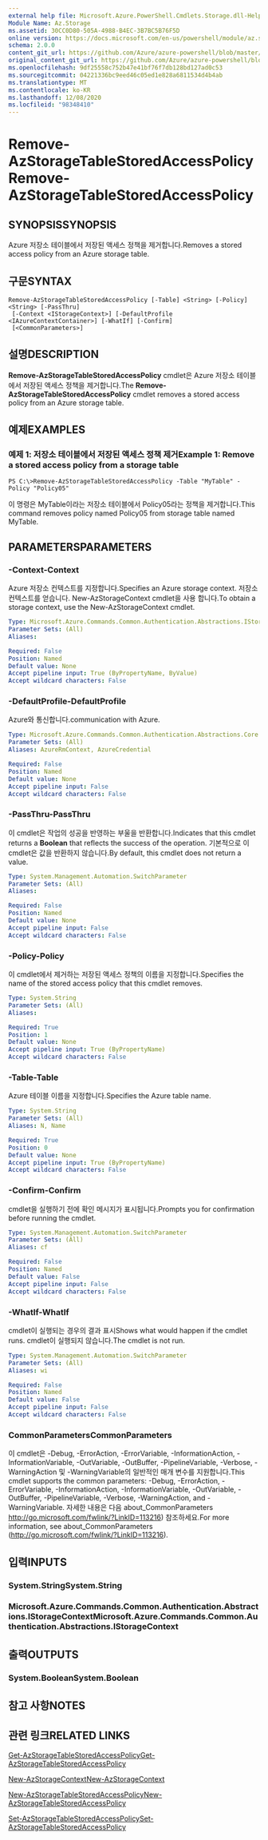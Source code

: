 ```yaml
---
external help file: Microsoft.Azure.PowerShell.Cmdlets.Storage.dll-Help.xml
Module Name: Az.Storage
ms.assetid: 30CC0D80-505A-4988-B4EC-3B7BC5B76F5D
online version: https://docs.microsoft.com/en-us/powershell/module/az.storage/remove-azstoragetablestoredaccesspolicy
schema: 2.0.0
content_git_url: https://github.com/Azure/azure-powershell/blob/master/src/Storage/Storage.Management/help/Remove-AzStorageTableStoredAccessPolicy.md
original_content_git_url: https://github.com/Azure/azure-powershell/blob/master/src/Storage/Storage.Management/help/Remove-AzStorageTableStoredAccessPolicy.md
ms.openlocfilehash: 9df25558c752b47e41bf76f7db128bd127ad0c53
ms.sourcegitcommit: 04221336bc9eed46c05ed1e828a6811534d4b4ab
ms.translationtype: MT
ms.contentlocale: ko-KR
ms.lasthandoff: 12/08/2020
ms.locfileid: "98348410"
---
```

# <span data-ttu-id="0a878-101">Remove-AzStorageTableStoredAccessPolicy</span><span class="sxs-lookup"><span data-stu-id="0a878-101">Remove-AzStorageTableStoredAccessPolicy</span></span>

## <span data-ttu-id="0a878-102">SYNOPSIS</span><span class="sxs-lookup"><span data-stu-id="0a878-102">SYNOPSIS</span></span>
<span data-ttu-id="0a878-103">Azure 저장소 테이블에서 저장된 액세스 정책을 제거합니다.</span><span class="sxs-lookup"><span data-stu-id="0a878-103">Removes a stored access policy from an Azure storage table.</span></span>

## <span data-ttu-id="0a878-104">구문</span><span class="sxs-lookup"><span data-stu-id="0a878-104">SYNTAX</span></span>

```
Remove-AzStorageTableStoredAccessPolicy [-Table] <String> [-Policy] <String> [-PassThru]
 [-Context <IStorageContext>] [-DefaultProfile <IAzureContextContainer>] [-WhatIf] [-Confirm]
 [<CommonParameters>]
```

## <span data-ttu-id="0a878-105">설명</span><span class="sxs-lookup"><span data-stu-id="0a878-105">DESCRIPTION</span></span>
<span data-ttu-id="0a878-106">**Remove-AzStorageTableStoredAccessPolicy** cmdlet은 Azure 저장소 테이블에서 저장된 액세스 정책을 제거합니다.</span><span class="sxs-lookup"><span data-stu-id="0a878-106">The **Remove-AzStorageTableStoredAccessPolicy** cmdlet removes a stored access policy from an Azure storage table.</span></span>

## <span data-ttu-id="0a878-107">예제</span><span class="sxs-lookup"><span data-stu-id="0a878-107">EXAMPLES</span></span>

### <span data-ttu-id="0a878-108">예제 1: 저장소 테이블에서 저장된 액세스 정책 제거</span><span class="sxs-lookup"><span data-stu-id="0a878-108">Example 1: Remove a stored access policy from a storage table</span></span>
```
PS C:\>Remove-AzStorageTableStoredAccessPolicy -Table "MyTable" -Policy "Policy05"
```

<span data-ttu-id="0a878-109">이 명령은 MyTable이라는 저장소 테이블에서 Policy05라는 정책을 제거합니다.</span><span class="sxs-lookup"><span data-stu-id="0a878-109">This command removes policy named Policy05 from storage table named MyTable.</span></span>

## <span data-ttu-id="0a878-110">PARAMETERS</span><span class="sxs-lookup"><span data-stu-id="0a878-110">PARAMETERS</span></span>

### <span data-ttu-id="0a878-111">-Context</span><span class="sxs-lookup"><span data-stu-id="0a878-111">-Context</span></span>
<span data-ttu-id="0a878-112">Azure 저장소 컨텍스트를 지정합니다.</span><span class="sxs-lookup"><span data-stu-id="0a878-112">Specifies an Azure storage context.</span></span>
<span data-ttu-id="0a878-113">저장소 컨텍스트를 얻습니다. New-AzStorageContext cmdlet을 사용 합니다.</span><span class="sxs-lookup"><span data-stu-id="0a878-113">To obtain a storage context, use the New-AzStorageContext cmdlet.</span></span>

```yaml
Type: Microsoft.Azure.Commands.Common.Authentication.Abstractions.IStorageContext
Parameter Sets: (All)
Aliases:

Required: False
Position: Named
Default value: None
Accept pipeline input: True (ByPropertyName, ByValue)
Accept wildcard characters: False
```

### <span data-ttu-id="0a878-114">-DefaultProfile</span><span class="sxs-lookup"><span data-stu-id="0a878-114">-DefaultProfile</span></span>
<span data-ttu-id="0a878-115">Azure와 통신합니다.</span><span class="sxs-lookup"><span data-stu-id="0a878-115">communication with Azure.</span></span>

```yaml
Type: Microsoft.Azure.Commands.Common.Authentication.Abstractions.Core.IAzureContextContainer
Parameter Sets: (All)
Aliases: AzureRmContext, AzureCredential

Required: False
Position: Named
Default value: None
Accept pipeline input: False
Accept wildcard characters: False
```

### <span data-ttu-id="0a878-116">-PassThru</span><span class="sxs-lookup"><span data-stu-id="0a878-116">-PassThru</span></span>
<span data-ttu-id="0a878-117">이 cmdlet은 작업의  성공을 반영하는 부울을 반환합니다.</span><span class="sxs-lookup"><span data-stu-id="0a878-117">Indicates that this cmdlet returns a **Boolean** that reflects the success of the operation.</span></span>
<span data-ttu-id="0a878-118">기본적으로 이 cmdlet은 값을 반환하지 않습니다.</span><span class="sxs-lookup"><span data-stu-id="0a878-118">By default, this cmdlet does not return a value.</span></span>

```yaml
Type: System.Management.Automation.SwitchParameter
Parameter Sets: (All)
Aliases:

Required: False
Position: Named
Default value: None
Accept pipeline input: False
Accept wildcard characters: False
```

### <span data-ttu-id="0a878-119">-Policy</span><span class="sxs-lookup"><span data-stu-id="0a878-119">-Policy</span></span>
<span data-ttu-id="0a878-120">이 cmdlet에서 제거하는 저장된 액세스 정책의 이름을 지정합니다.</span><span class="sxs-lookup"><span data-stu-id="0a878-120">Specifies the name of the stored access policy that this cmdlet removes.</span></span>

```yaml
Type: System.String
Parameter Sets: (All)
Aliases:

Required: True
Position: 1
Default value: None
Accept pipeline input: True (ByPropertyName)
Accept wildcard characters: False
```

### <span data-ttu-id="0a878-121">-Table</span><span class="sxs-lookup"><span data-stu-id="0a878-121">-Table</span></span>
<span data-ttu-id="0a878-122">Azure 테이블 이름을 지정합니다.</span><span class="sxs-lookup"><span data-stu-id="0a878-122">Specifies the Azure table name.</span></span>

```yaml
Type: System.String
Parameter Sets: (All)
Aliases: N, Name

Required: True
Position: 0
Default value: None
Accept pipeline input: True (ByPropertyName)
Accept wildcard characters: False
```

### <span data-ttu-id="0a878-123">-Confirm</span><span class="sxs-lookup"><span data-stu-id="0a878-123">-Confirm</span></span>
<span data-ttu-id="0a878-124">cmdlet을 실행하기 전에 확인 메시지가 표시됩니다.</span><span class="sxs-lookup"><span data-stu-id="0a878-124">Prompts you for confirmation before running the cmdlet.</span></span>

```yaml
Type: System.Management.Automation.SwitchParameter
Parameter Sets: (All)
Aliases: cf

Required: False
Position: Named
Default value: False
Accept pipeline input: False
Accept wildcard characters: False
```

### <span data-ttu-id="0a878-125">-WhatIf</span><span class="sxs-lookup"><span data-stu-id="0a878-125">-WhatIf</span></span>
<span data-ttu-id="0a878-126">cmdlet이 실행되는 경우의 결과 표시</span><span class="sxs-lookup"><span data-stu-id="0a878-126">Shows what would happen if the cmdlet runs.</span></span>
<span data-ttu-id="0a878-127">cmdlet이 실행되지 않습니다.</span><span class="sxs-lookup"><span data-stu-id="0a878-127">The cmdlet is not run.</span></span>

```yaml
Type: System.Management.Automation.SwitchParameter
Parameter Sets: (All)
Aliases: wi

Required: False
Position: Named
Default value: False
Accept pipeline input: False
Accept wildcard characters: False
```

### <span data-ttu-id="0a878-128">CommonParameters</span><span class="sxs-lookup"><span data-stu-id="0a878-128">CommonParameters</span></span>
<span data-ttu-id="0a878-129">이 cmdlet은 -Debug, -ErrorAction, -ErrorVariable, -InformationAction, -InformationVariable, -OutVariable, -OutBuffer, -PipelineVariable, -Verbose, -WarningAction 및 -WarningVariable의 일반적인 매개 변수를 지원합니다.</span><span class="sxs-lookup"><span data-stu-id="0a878-129">This cmdlet supports the common parameters: -Debug, -ErrorAction, -ErrorVariable, -InformationAction, -InformationVariable, -OutVariable, -OutBuffer, -PipelineVariable, -Verbose, -WarningAction, and -WarningVariable.</span></span> <span data-ttu-id="0a878-130">자세한 내용은 다음 about_CommonParameters http://go.microsoft.com/fwlink/?LinkID=113216) 참조하세요.</span><span class="sxs-lookup"><span data-stu-id="0a878-130">For more information, see about_CommonParameters (http://go.microsoft.com/fwlink/?LinkID=113216).</span></span>

## <span data-ttu-id="0a878-131">입력</span><span class="sxs-lookup"><span data-stu-id="0a878-131">INPUTS</span></span>

### <span data-ttu-id="0a878-132">System.String</span><span class="sxs-lookup"><span data-stu-id="0a878-132">System.String</span></span>

### <span data-ttu-id="0a878-133">Microsoft.Azure.Commands.Common.Authentication.Abstractions.IStorageContext</span><span class="sxs-lookup"><span data-stu-id="0a878-133">Microsoft.Azure.Commands.Common.Authentication.Abstractions.IStorageContext</span></span>

## <span data-ttu-id="0a878-134">출력</span><span class="sxs-lookup"><span data-stu-id="0a878-134">OUTPUTS</span></span>

### <span data-ttu-id="0a878-135">System.Boolean</span><span class="sxs-lookup"><span data-stu-id="0a878-135">System.Boolean</span></span>

## <span data-ttu-id="0a878-136">참고 사항</span><span class="sxs-lookup"><span data-stu-id="0a878-136">NOTES</span></span>

## <span data-ttu-id="0a878-137">관련 링크</span><span class="sxs-lookup"><span data-stu-id="0a878-137">RELATED LINKS</span></span>

[<span data-ttu-id="0a878-138">Get-AzStorageTableStoredAccessPolicy</span><span class="sxs-lookup"><span data-stu-id="0a878-138">Get-AzStorageTableStoredAccessPolicy</span></span>](./Get-AzStorageTableStoredAccessPolicy.md)

[<span data-ttu-id="0a878-139">New-AzStorageContext</span><span class="sxs-lookup"><span data-stu-id="0a878-139">New-AzStorageContext</span></span>](./New-AzStorageContext.md)

[<span data-ttu-id="0a878-140">New-AzStorageTableStoredAccessPolicy</span><span class="sxs-lookup"><span data-stu-id="0a878-140">New-AzStorageTableStoredAccessPolicy</span></span>](./New-AzStorageTableStoredAccessPolicy.md)

[<span data-ttu-id="0a878-141">Set-AzStorageTableStoredAccessPolicy</span><span class="sxs-lookup"><span data-stu-id="0a878-141">Set-AzStorageTableStoredAccessPolicy</span></span>](./Set-AzStorageTableStoredAccessPolicy.md)
